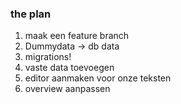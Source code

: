 ### the plan

1. maak een feature branch
1. Dummydata -> db data
1. migrations!
1. vaste data toevoegen
1. editor aanmaken voor onze teksten
1. overview aanpassen